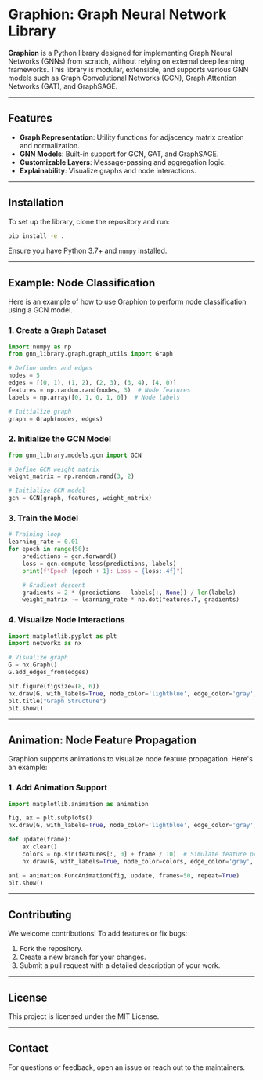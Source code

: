 # Graphion: Graph Neural Network Library

**Graphion** is a Python library designed for implementing Graph Neural Networks (GNNs) from scratch, without relying on external deep learning frameworks. This library is modular, extensible, and supports various GNN models such as Graph Convolutional Networks (GCN), Graph Attention Networks (GAT), and GraphSAGE.

---

## Features
- **Graph Representation**: Utility functions for adjacency matrix creation and normalization.
- **GNN Models**: Built-in support for GCN, GAT, and GraphSAGE.
- **Customizable Layers**: Message-passing and aggregation logic.
- **Explainability**: Visualize graphs and node interactions.

---

## Installation

To set up the library, clone the repository and run:

```bash
pip install -e .
```

Ensure you have Python 3.7+ and `numpy` installed.

---

## Example: Node Classification

Here is an example of how to use Graphion to perform node classification using a GCN model.

### 1. Create a Graph Dataset
```python
import numpy as np
from gnn_library.graph.graph_utils import Graph

# Define nodes and edges
nodes = 5
edges = [(0, 1), (1, 2), (2, 3), (3, 4), (4, 0)]
features = np.random.rand(nodes, 3)  # Node features
labels = np.array([0, 1, 0, 1, 0])  # Node labels

# Initialize graph
graph = Graph(nodes, edges)
```

### 2. Initialize the GCN Model
```python
from gnn_library.models.gcn import GCN

# Define GCN weight matrix
weight_matrix = np.random.rand(3, 2)

# Initialize GCN model
gcn = GCN(graph, features, weight_matrix)
```

### 3. Train the Model
```python
# Training loop
learning_rate = 0.01
for epoch in range(50):
    predictions = gcn.forward()
    loss = gcn.compute_loss(predictions, labels)
    print(f"Epoch {epoch + 1}: Loss = {loss:.4f}")

    # Gradient descent
    gradients = 2 * (predictions - labels[:, None]) / len(labels)
    weight_matrix -= learning_rate * np.dot(features.T, gradients)
```

### 4. Visualize Node Interactions
```python
import matplotlib.pyplot as plt
import networkx as nx

# Visualize graph
G = nx.Graph()
G.add_edges_from(edges)

plt.figure(figsize=(8, 6))
nx.draw(G, with_labels=True, node_color='lightblue', edge_color='gray', font_size=10)
plt.title("Graph Structure")
plt.show()
```

---

## Animation: Node Feature Propagation

Graphion supports animations to visualize node feature propagation. Here's an example:

### 1. Add Animation Support
```python
import matplotlib.animation as animation

fig, ax = plt.subplots()
nx.draw(G, with_labels=True, node_color='lightblue', edge_color='gray', font_size=10, ax=ax)

def update(frame):
    ax.clear()
    colors = np.sin(features[:, 0] + frame / 10)  # Simulate feature propagation
    nx.draw(G, with_labels=True, node_color=colors, edge_color='gray', font_size=10, ax=ax)

ani = animation.FuncAnimation(fig, update, frames=50, repeat=True)
plt.show()
```

---

## Contributing
We welcome contributions! To add features or fix bugs:
1. Fork the repository.
2. Create a new branch for your changes.
3. Submit a pull request with a detailed description of your work.

---

## License
This project is licensed under the MIT License.

---

## Contact
For questions or feedback, open an issue or reach out to the maintainers.
